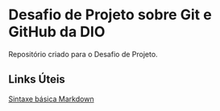 # Desafio de Projeto sobre Git e GitHub da DIO
Repositório criado para o Desafio de Projeto.

## Links Úteis
[Sintaxe básica Markdown](https://www.markdownguide.org/getting-started/)
